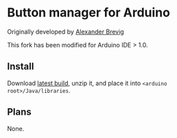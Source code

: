 # Button manager for Arduino

Originally developed by [Alexander Brevig](http://www.arduino.cc/playground/uploads/Code/Button.zip)

This fork has been modified for Arduino IDE > 1.0.

## Install
Download [latest build](archive/master.zip), unzip it, and place it into `<arduino root>/Java/libraries`.

## Plans

None.

